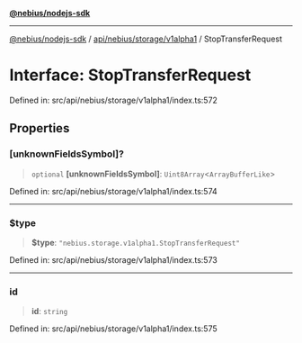 [**@nebius/nodejs-sdk**](../../../../../README.md)

---

[@nebius/nodejs-sdk](../../../../../README.md) / [api/nebius/storage/v1alpha1](../README.md) / StopTransferRequest

# Interface: StopTransferRequest

Defined in: src/api/nebius/storage/v1alpha1/index.ts:572

## Properties

### \[unknownFieldsSymbol\]?

> `optional` **\[unknownFieldsSymbol\]**: `Uint8Array`\<`ArrayBufferLike`\>

Defined in: src/api/nebius/storage/v1alpha1/index.ts:574

---

### $type

> **$type**: `"nebius.storage.v1alpha1.StopTransferRequest"`

Defined in: src/api/nebius/storage/v1alpha1/index.ts:573

---

### id

> **id**: `string`

Defined in: src/api/nebius/storage/v1alpha1/index.ts:575
